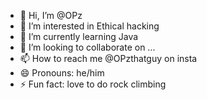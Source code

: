 - 👋 Hi, I’m @OPz
- 👀 I’m interested in Ethical hacking 
- 🌱 I’m currently learning Java
- 💞️ I’m looking to collaborate on ...
- 📫 How to reach me @OPzthatguy on insta
- 😄 Pronouns: he/him
- ⚡ Fun fact: love to do rock climbing

<!---
OPzthatguy/OPzthatguy is a ✨ special ✨ repository because its `README.md` (this file) appears on your GitHub profile.
You can click the Preview link to take a look at your changes.
--->
